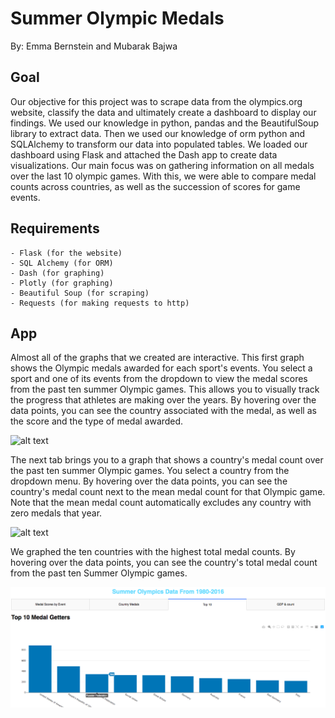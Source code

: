 # Summer Olympic Medals
By: Emma Bernstein and Mubarak Bajwa

## Goal
Our objective for this project was to scrape data from the olympics.org website, classify the data and ultimately create a dashboard to display our findings. We used our knowledge in python, pandas and the BeautifulSoup library to extract data. Then we used our knowledge of orm python and SQLAlchemy to transform our data into populated tables. We loaded our dashboard using Flask and attached the Dash app to create data visualizations. Our main focus was on gathering information on all medals over the last 10 olympic games. With this, we were able to compare medal counts across countries, as well as the succession of scores for game events.

## Requirements

	- Flask (for the website) 
	- SQL Alchemy (for ORM) 
	- Dash (for graphing)
	- Plotly (for graphing)
	- Beautiful Soup (for scraping)
	- Requests (for making requests to http)
 
## App

Almost all of the graphs that we created are interactive.
This first graph shows the Olympic medals awarded for each sport's events. You select a sport and one of its events from the dropdown to view the medal scores from the past ten summer Olympic games. This allows you to visually track the progress that athletes are making over the years.
By hovering over the data points, you can see the country associated with the medal, as well as the score and the type of medal awarded.

![alt text](https://github.com/emmabernstein1/Project-1/blob/master/Screen%20Shot%202019-03-03%20at%207.02.54%20PM.png)


The next tab brings you to a graph that shows a country's medal count over the past ten summer Olympic games. You select a country from the dropdown menu.
By hovering over the data points, you can see the country's medal count next to the mean medal count for that Olympic game. Note that the mean medal count automatically excludes any country with zero medals that year.

![alt text](https://github.com/emmabernstein1/Project-1/blob/master/Screen%20Shot%202019-03-03%20at%206.16.43%20PM.png)


We graphed the ten countries with the highest total medal counts.
By hovering over the data points, you can see the country's total medal count from the past ten Summer Olympic games.

![alt text](https://github.com/emmabernstein1/Olympic-Medals/blob/master/Screen%20Shot%202019-03-03%20at%208.01.24%20PM.png)
